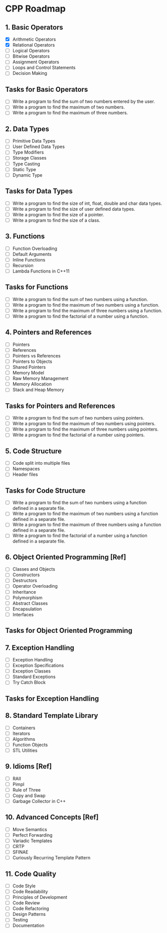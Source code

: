 # CPP Roadmap

## 1. Basic Operators

- [x] Arithmetic Operators
- [x] Relational Operators
- [ ] Logical Operators
- [ ] Bitwise Operators
- [ ] Assignment Operators
- [ ] Loops and Control Statements
- [ ] Decision Making

## Tasks for Basic Operators

- [ ] Write a program to find the sum of two numbers entered by the user.
- [ ] Write a program to find the maximum of two numbers.
- [ ] Write a program to find the maximum of three numbers.

## 2. Data Types

- [ ] Primitive Data Types
- [ ] User Defined Data Types
- [ ] Type Modifiers
- [ ] Storage Classes
- [ ] Type Casting
- [ ] Static Type
- [ ] Dynamic Type

## Tasks for Data Types

- [ ] Write a program to find the size of int, float, double and char data types.
- [ ] Write a program to find the size of user defined data types.
- [ ] Write a program to find the size of a pointer.
- [ ] Write a program to find the size of a class.

## 3. Functions

- [ ] Function Overloading
- [ ] Default Arguments
- [ ] Inline Functions
- [ ] Recursion
- [ ] Lambda Functions in C++11

## Tasks for Functions

- [ ] Write a program to find the sum of two numbers using a function.
- [ ] Write a program to find the maximum of two numbers using a function.
- [ ] Write a program to find the maximum of three numbers using a function.
- [ ] Write a program to find the factorial of a number using a function.

## 4. Pointers and References

- [ ] Pointers
- [ ] References
- [ ] Pointers vs References
- [ ] Pointers to Objects
- [ ] Shared Pointers
- [ ] Memory Model
- [ ] Raw Memory Management
- [ ] Memory Allocation
- [ ] Stack and Heap Memory

## Tasks for Pointers and References

- [ ] Write a program to find the sum of two numbers using pointers.
- [ ] Write a program to find the maximum of two numbers using pointers.
- [ ] Write a program to find the maximum of three numbers using pointers.
- [ ] Write a program to find the factorial of a number using pointers.

## 5. Code Structure

- [ ] Code split into multiple files
- [ ] Namespaces
- [ ] Header files

## Tasks for Code Structure

- [ ] Write a program to find the sum of two numbers using a function defined in a separate file.
- [ ] Write a program to find the maximum of two numbers using a function defined in a separate file.
- [ ] Write a program to find the maximum of three numbers using a function defined in a separate file.
- [ ] Write a program to find the factorial of a number using a function defined in a separate file.

## 6. Object Oriented Programming [Ref]

- [ ] Classes and Objects
- [ ] Constructors
- [ ] Destructors
- [ ] Operator Overloading
- [ ] Inheritance
- [ ] Polymorphism
- [ ] Abstract Classes
- [ ] Encapsulation
- [ ] Interfaces

## Tasks for Object Oriented Programming

## 7. Exception Handling

- [ ] Exception Handling
- [ ] Exception Specifications
- [ ] Exception Classes
- [ ] Standard Exceptions
- [ ] Try Catch Block

## Tasks for Exception Handling

## 8. Standard Template Library

- [ ] Containers
- [ ] Iterators
- [ ] Algorithms
- [ ] Function Objects
- [ ] STL Utilities

## 9. Idioms [Ref]

- [ ] RAII
- [ ] Pimpl
- [ ] Rule of Three
- [ ] Copy and Swap
- [ ] Garbage Collector in C++

## 10. Advanced Concepts [Ref]

- [ ] Move Semantics
- [ ] Perfect Forwarding
- [ ] Variadic Templates
- [ ] CRTP
- [ ] SFINAE
- [ ] Curiously Recurring Template Pattern

## 11. Code Quality

- [ ] Code Style
- [ ] Code Readability
- [ ] Principles of Development
- [ ] Code Review
- [ ] Code Refactoring
- [ ] Design Patterns
- [ ] Testing
- [ ] Documentation
